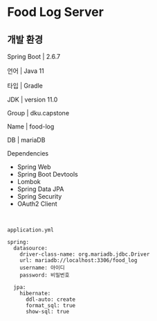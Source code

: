 # Food Log Server


## 개발 환경

Spring Boot | 2.6.7

언어 | Java 11

타입 | Gradle

JDK | version 11.0

Group | dku.capstone

Name | food-log

DB | mariaDB

Dependencies
- Spring Web
- Spring Boot Devtools
- Lombok
- Spring Data JPA
- Spring Security
- OAuth2 Client

<br>

``application.yml``

```
spring:
  datasource:
    driver-class-name: org.mariadb.jdbc.Driver
    url: mariadb://localhost:3306/food_log
    username: 아이디
    password: 비밀번호

  jpa:
    hibernate:
      ddl-auto: create
      format_sql: true
      show-sql: true
```